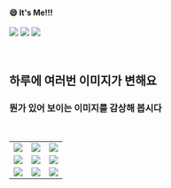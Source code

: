 <!--
#### 📫 How to reach me?
<a href="mailto:thquddnr123@gmail.com">
    <img 
        src="https://img.shields.io/badge/Gmail-d14836?style=flat-square&logo=Gmail&logoColor=white&link=mailto:thquddnr123@gmail.com"
        style="height : auto; margin-left : 60px; margin-right : 60px;"/>
</a>
-->
#### 😄 It's Me!!!

<a href="https://cybecho.notion.site/SBU-s-Archives-854ccd3338c2456a867956f26143998a" target="_blank"><img src="https://img.shields.io/badge/Portfolio-303030?style=for-the-badge&logo=Notion&logoColor=white"/></a>
<a href="https://www.instagram.com/junk_warrior_vintage/" target="_blank"><img src="https://img.shields.io/badge/@junk_warrir_vintage-E4405F?style=for-the-badge&logo=Instagram&logoColor=white"/></a>
<a href="https://www.behance.net/thquddnr125654" target="_blank"><img src="https://img.shields.io/badge/Behance-1769FF?style=for-the-badge&logo=Behance&logoColor=white"/></a>

</br>

## 하루에 여러번 이미지가 변해요
### 뭔가 있어 보이는 이미지를 감상해 봅시다

<!--
마크업 바로보기 사이트
https://dillinger.io/ 
-->
  <br/> <table>
<tr>
<td><a href='https://kimjongillookingatthings.tumblr.com/'><img src='https://www.random-art.org/img/large/434931.jpg'></a></td>
<td><a href='https://pointerpointer.com/'><img src='https://www.random-art.org/img/large/434933.jpg'></a></td>
<td><a href='https://www.omfgdogs.com/#'><img src='https://www.random-art.org/img/large/434883.jpg'></a></td>
</tr>
<tr>
<td><a href='https://img.theqoo.net/img/rjIus.jpg'><img src='https://www.random-art.org/img/large/434887.jpg'></a></td>
<td><a href='https://longdogechallenge.com/'><img src='https://www.random-art.org/img/large/434947.jpg'></a></td>
<td><a href='https://www.cameronsworld.net'><img src='https://www.random-art.org/img/large/434971.jpg'></a></td>
</tr>
<tr>
<td><a href='http://www.omglasergunspewpewpew.com/'><img src='https://www.random-art.org/img/large/434884.jpg'></a></td>
<td><a href='https://binarypiano.com/'><img src='https://www.random-art.org/img/large/434892.jpg'></a></td>
<td><a href='https://name.ho9.me/'><img src='https://www.random-art.org/img/large/434935.jpg'></a></td>
</tr>
</table>
